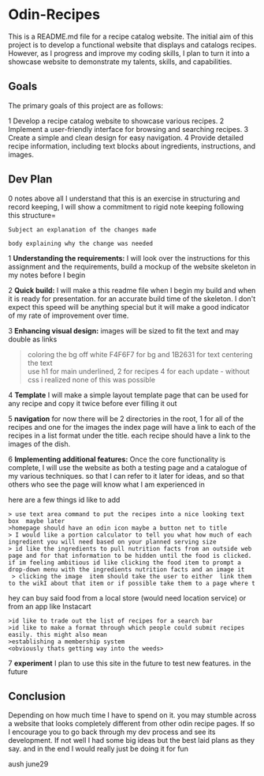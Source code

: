 # Odin-Recipes

This is a README.md file for a recipe catalog website. The initial aim of this project is to develop a functional website that displays and catalogs recipes. However, as I progress and improve my coding skills, I plan to turn it into a showcase website to demonstrate my talents, skills, and capabilities.

## Goals

The primary goals of this project are as follows:

1 Develop a recipe catalog website to showcase various recipes.
2 Implement a user-friendly interface for browsing and searching recipes.
3 Create a simple and clean design for easy navigation.
4 Provide detailed recipe information, including text blocks about ingredients, instructions, and images.

## Dev Plan

0 notes above all I understand that this is an exercise in structuring and record keeping, I will show a commitment to rigid note keeping following this structure=

    Subject an explanation of the changes made

    body explaining why the change was needed

1 **Understanding the requirements:** I will look over the instructions for this assignment and the requirements, build a mockup of the website skeleton in my notes before I begin

2 **Quick build:** I will make a this readme file when I begin my build and when it is ready for presentation. for an accurate build time of the skeleton. I don't expect this speed will be anything special but it will make a good indicator of my rate of improvement over time.

3 **Enhancing visual design:** images will be sized to fit the text and may double as links

> coloring the bg off white F4F6F7 for bg and 1B2631 for text
> centering the text  
> use h1 for main underlined, 2 for recipes 4 for each
update - without css i realized none of this was possible

4 **Template** I will make a simple layout template page that can be used for any recipe and copy it twice before ever filling it out

5 **navigation** for now there will be 2 directories in the root, 1 for all of the recipes and one for the images the index page will have a link to each of the recipes in a list format under the title. each recipe should have a link to the images of the dish.

6 **Implementing additional features:** Once the core functionality is complete, I will use the website as both a testing page and a catalogue of my various techniques. so that I can refer to it later for ideas, and so that others who see the page will know what I am experienced in

here are a few things id like to add

    > use text area command to put the recipes into a nice looking text box  maybe later 
    >homepage should have an odin icon maybe a button net to title 
    > I would like a portion calculator to tell you what how much of each ingredient you will need based on your planned serving size 
    > id like the ingredients to pull nutrition facts from an outside web page and for that information to be hidden until the food is clicked. if im feeling ambitious id like clicking the food item to prompt a drop-down menu with the ingredients nutrition facts and an image it
     > clicking the image  item should take the user to either  link them to the wikI about that item or if possible take them to a page where t
hey can buy said food from a local store (would need location service) or from an app like Instacart

    >id like to trade out the list of recipes for a search bar 
    >id like to make a format through which people could submit recipes easily. this might also mean 
    >establishing a membership system 
    <obviously thats getting way into the weeds>

7 **experiment** I plan to use this site in the future to test new features. in the future

## Conclusion

Depending on how much time I have to spend on it. you may stumble across a website that looks completely different from other odin recipe pages. If so I encourage you to go back through my dev process and see its development. If not well I had some big ideas but the best laid plans as they say. and in the end I would really just be doing it for fun

aush  june29
